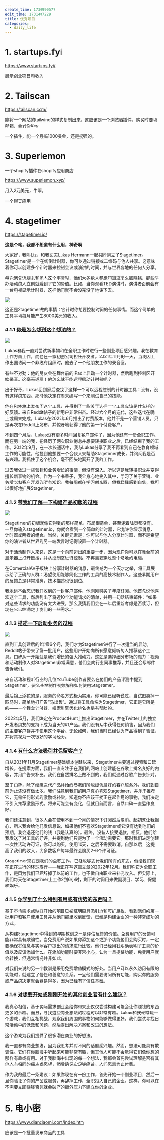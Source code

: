 ```yaml
---
create_time: 1730990577
edit_time: 1731487229
title: 优秀项目
categories:
  - daily_life
---
```



# 1. startups.fyi

https://www.startups.fyi/

展示创业项目和收入

# 2. Tailscan

https://tailscan.com/

能将一个网站的tailwind的样式复制出来，这应该是一个浏览器插件，购买时要填邮箱，会发你Key.

一个插件，能一个月搞1000美金，还是挺强的。

# 3. Superlemon

一个shopify插件在shopify应用商店

https://www.superlemon.xyz/

月入2万美元，牛啊。

一个聊天应用

# 4. stagetimer

https://stagetimer.io/

 **这是个啥，我都不知道有什么用，神奇啊**

大家好，我叫Liz，和我丈夫Lukas Hermann一起共同创立了Stagetimer。Stagetimer是一个在线倒计时器，你可以通过链接或二维码与他人共享。这意味着你可以创建多个计时器来控制会议或演讲的时间，并与世界各地的任何人分享。

每次我告诉朋友和家人这个事情时，他们大多数人都想知道这怎么能赚钱。那些举办活动的人立刻就看到了它的价值。比如，当你观看TED演讲时，演讲者面前会有一台电视显示计时器，这样他们就不会没完没了地讲下去。

<img src="/assets/HgZQb9UmloECHKxd814cCR71nRg.png" src-width="1600" class="markdown-img" src-height="941"/>

这正是Stagetimer做的事情：它计时你想要控制时间的任何事情。而这个简单的工具平均每月能产生8000美元的收入。

### 4.1.1 [你是怎么想到这个想法的？](https://www.ezindie.com/weekly/issue-130#%E4%BD%A0%E6%98%AF%E6%80%8E%E4%B9%88%E6%83%B3%E5%88%B0%E8%BF%99%E4%B8%AA%E6%83%B3%E6%B3%95%E7%9A%84)

<img src="/assets/Oi3abb0JNolzBKxqygPcF0OXnnf.png" src-width="795" class="markdown-img" src-height="648"/>

Lukas和我一直对尝试新事物和在全职工作时进行一些副业项目感兴趣。我在教育工作方面工作，而他在一家初创公司担任开发者。2021年11月的一天，当我因工作出国访问一个非政府组织时，他去了一个他朋友工作的录音室。

有些不对劲：他的朋友会在舞台前的iPad上启动一个计时器，然后跑到控制区开始录音。这毫无道理！他怎么就不能远程启动计时器呢？

出于好奇，Lukas回到家后查找了这样一个可以远程控制的计时器工具：没有，没有这样的东西。那时他决定在周末编写一个来测试自己的技能。

他在Reddit上发布了这个工具，并得到了一些关于这样一个工具应该是什么样的好反馈。来自Reddit帖子的新用户非常兴奋。经过六个月的迭代，这些迭代在晚上或周末完成，Lukas在2022年6月推出了付费版本。他并不是一个营销人员，只是再次在Reddit上发布，并惊讶地获得了他的第一个付费客户。

不到四个月后，Lukas没有更多时间回复客户邮件了，因为他还有一份全职工作。而在另一端的我，在经历了两次职业倦怠并想要转换职业之后，已经结束了我的工作。2022年9月，在一次长通话中，我与Lukas分享了我不再看到自己在教育领域工作的可能性，他提到他想要一个合伙人来帮助Stagetimer成长，并询问我是否有兴趣。我抓住了这个机会，毫不回头地离开了我的工作。

过去我做过一些营销和业务增长的事情，但没有深入。所以这是我转换职业并变得擅长新事物的机会。作为一个书呆子，我全身心地投入其中，学习了关于营销、业务增长和客户开发的所有知识。我每周都在学习新东西，但我已经感到自信，我可以很好地扩展Stagetimer。

### 4.1.2 [带我们了解一下构建产品初版的过程](https://www.ezindie.com/weekly/issue-130#%E5%B8%A6%E6%88%91%E4%BB%AC%E4%BA%86%E8%A7%A3%E4%B8%80%E4%B8%8B%E6%9E%84%E5%BB%BA%E4%BA%A7%E5%93%81%E5%88%9D%E7%89%88%E7%9A%84%E8%BF%87%E7%A8%8B)

<img src="/assets/UHLLb4fxXomxn7xA5JfcTmwwnAf.png" src-width="1000" class="markdown-img" src-height="700"/>

Stagetimer的初版就像它得到的那样简单。布局很简单，甚至连着陆页都没有。一旦你输入stagetimer.io，你就会看到一个简单的计时器，它允许你显示消息、计时器或两者的组合。当然，关键元素是：你可以与他人分享计时器，而不是希望你的演讲者从世界的另一端发言时记得设置一个计时器。

对于活动制作人来说，这是一个向前迈出的重要一步，因为现在你可以在舞台前的显示器上打开链接，并从控制室进行控制。不再需要穿过整个场地的电缆。

在ComercialAV子版块上分享计时器的消息，最终成为一个天才之举，将工具展示给了正确的人群：渴望使用能够简化工作的工具的高技术制作人。这些早期用户的反馈总是非常准确，技术描述也很到位。

我永远不会忘记我们收到的一封客户邮件，他刚刚购买了年度订阅。他首先说他喜欢这个工具，然后列出了将近10个功能请求的清单，并用一句话结束邮件：“如果对这些请求的功能没有太大进展，那么我猜我们会在一年后重新考虑是否续订，但现在它已经满足了我们的一些需求。”

### 4.1.3 [描述一下启动业务的过程](https://www.ezindie.com/weekly/issue-130#%E6%8F%8F%E8%BF%B0%E4%B8%80%E4%B8%8B%E5%90%AF%E5%8A%A8%E4%B8%9A%E5%8A%A1%E7%9A%84%E8%BF%87%E7%A8%8B)

<img src="/assets/YLrzb9oJkormlpxMRDXcARDdnxf.png" src-width="1200" class="markdown-img" src-height="600"/>

直到工具创建后的1年零6个月，我们才为Stagetimer进行了一次适当的启动。Reddit帖子带来了第一批用户，这些用户开始向所有愿意倾听的人推荐这个工具。口碑从一开始就是我们增长的强大推动力。这就是选择细分市场的魔力：视频和活动制作人对Stagetimer非常满意，他们会向行业同事推荐，并且还会写邮件告诉我们。

来自活动和视听行业的几位YouTube创作者要么在他们的产品评测中提到Stagetimer，要么甚至制作视频解释如何使用Stagetimer。

最后锦上添花的是，服务的命名方式极为实用。你可能已经听说过，当试图卖掉一匹马时，简单地打广告“马出售”。通过将工具命名为Stagetimer，它正是它所是的——一个舞台计时器，搜索引擎优化排名也是有帮助的。

2022年5月，我们决定在ProductHunt上推出Stagetimer，并在Twitter上的独立开发者朋友的支持下成为当天的#1产品。我们没有从中获得任何销售，因为我们的主要客户群并不使用这个平台。无论如何，我们当时已经认为产品得到了验证，并将其视为一次很好的学习经历。

### 4.1.4 [有什么方法吸引并保留客户？](https://www.ezindie.com/weekly/issue-130#%E6%9C%89%E4%BB%80%E4%B9%88%E6%96%B9%E6%B3%95%E5%90%B8%E5%BC%95%E5%B9%B6%E4%BF%9D%E7%95%99%E5%AE%A2%E6%88%B7)

自从2021年11月Stagetimer基础版本创建以来，Stagetimer主要通过搜索和口碑增长。在搜索方面，我们一直专注于在我们的网站上创建能在谷歌上排名良好的内容，并用广告来补充。我们在自然排名上做不到的，我们就通过谷歌广告来针对。

至于口碑，除了继续迭代产品并始终尽我们所能提供最好的客户服务外，我们到目前为止还没有做太多。我们注意到我们的用户真心喜欢Stagetimer，并乐于推荐它，无需任何形式的激励或补偿。知道你不应该干扰正在起作用的事物，我们决定不引入推荐激励形式。将来可能会有变化，但就目前而言，自然口碑一直运作良好。

我们还注意到，很多人会在使用不到一个月的情况下订阅然后取消。起初这让我担心，所以我会给他们发信息说，如果他们不喜欢Stagetimer或它没有达到他们的预期，我会退还他们的钱（我是认真的）。最终，没有人接受退款，相反，他们给我发送了对工具的好评，并提到他们只是为了一个活动需要它。那时我们决定创建一次性活动许可证，你可以购买，使用10天，之后不需要取消。自那以后，这提高了我们的收入，大多数客户每年最终会购买2-6个许可证。

Stagetimer现在是我们的全职工作，已经能够支付我们所有的开支，包括我们现在正在进行的环球旅行——我正在写这篇文章的2022年12月。我们称它为全职工作，是因为我们已经辞掉了以前的工作，也不做自由职业来补充收入。但实际上，我们每天在Stagetimer上工作2到6小时，剩下的时间用来做副项目、学习、保健和娱乐。

### 4.1.5 [你学到了什么特别有用或有优势的东西吗？](https://www.ezindie.com/weekly/issue-130#%E4%BD%A0%E5%AD%A6%E5%88%B0%E4%BA%86%E4%BB%80%E4%B9%88%E7%89%B9%E5%88%AB%E6%9C%89%E7%94%A8%E6%88%96%E6%9C%89%E4%BC%98%E5%8A%BF%E7%9A%84%E4%B8%9C%E8%A5%BF%E5%90%97)

基于市场需求或缺口开始的项目已被证明更具吸引力和可扩展性。看到我们的第一批用户和客户使用工具并从他们那里收到反馈，已经是构建企业的一种非常成功的方式。

从构建Stagetimer中得到的早期教训之一是评估反馈的价值。免费用户的反馈可能非常具有欺骗性。当免费用户说如果你添加这个或那个功能他们会购买时，一定要确保将信息与实际客户提出的请求进行比较。他们已经用钱明确表明了工具的价值以及应该添加什么。在添加功能时要非常小心，认为一旦提供功能，免费用户就会转换，但通常情况并非如此。

对我们来说的另一个教训是采用免费增值模式的好处。当用户可以永久访问有限的功能时，就建立了信任和善意的关系。一旦他们需要访问所有功能，购买你的服务或产品的决定就会容易得多，因为已经有了信任基础。

### 4.1.6 [对想要开始或刚刚开始的其他创业者有什么建议？](https://www.ezindie.com/weekly/issue-130#%E5%AF%B9%E6%83%B3%E8%A6%81%E5%BC%80%E5%A7%8B%E6%88%96%E5%88%9A%E5%88%9A%E5%BC%80%E5%A7%8B%E7%9A%84%E5%85%B6%E4%BB%96%E5%88%9B%E4%B8%9A%E8%80%85%E6%9C%89%E4%BB%80%E4%B9%88%E5%BB%BA%E8%AE%AE)

我真心相信，基于实际需求创业会给你带来比仅仅尝试构建可能会让你赚钱的东西更多的乐趣。而且，寻找这些商业想法的过程可以非常有趣。Lukas和我经常玩一个游戏，我们互相挑战，观察我们周围的事物如何能够做得更好。我们尝试寻找日常活动中的低效和问题，然后提出解决方案和改进的想法。

这个游戏为我们提供了很多潜在商业的好想法。

我一直都有商业想法，因为我思考并对不同的话题感兴趣。然而，想法可能具有欺骗性。它们在你脑海中听起来可能非常有趣，但其他人可能不会觉得它们像你想的那样有趣或有用。对于我脑海中出现的每一个想法，我都会首先尝试理解是否有其他人有相同的痛点或愿望，然后确保它足够痛苦，人们愿意为此付费。

作为我的最后一条建议：如果你现在有一份工作，首先开始一个副业项目，然后一旦你验证了你的产品或服务，再辞掉工作，全职投入自己的企业。这样，你可以在不需要立即赚钱否则就会破产的额外压力下建立你的企业。

# 5. 电小密

https://www.dianxiaomi.com/index.htm

应该是一个批量发布商品的工具

